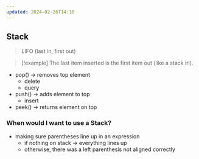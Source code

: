 ```yaml
---
updated: 2024-02-26T14:10
---
```

## Stack
> LIFO (last in, first out)

> [!example]
> The last item inserted is the first item out (like a stack irl).

- pop() -> removes top element
	- delete
	- query
- push() -> adds element to top
	- insert
- peek() -> returns element on top

### When would I want to use a Stack?
- making sure parentheses line up in an expression
	- if nothing on stack -> everything lines up
	- otherwise, there was a left parenthesis not aligned correctly
